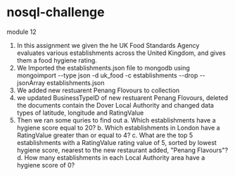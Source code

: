 # nosql-challenge
module 12
1. In this assignment we given the he UK Food Standards Agency evaluates various establishments across the United Kingdom, and gives them a food hygiene rating. 
2. We Imported the establishments.json file to mongodb using mongoimport --type json -d uk_food -c establishments --drop --jsonArray establishments.json
3. We added new restuarent Penang Flovours to collection
4. we updated BusinessTypeID of new restuarent Penang Flovours, deleted the documents contain the Dover Local Authority and changed data types of latitude, longitude and RatingValue
5. Then we ran some quries to find out 
    a. Which establishments have a hygiene score equal to 20? 
    b. Which establishments in London have a RatingValue greater than or equal to 4?
    c. What are the top 5 establishments with a RatingValue rating value of 5, sorted by lowest hygiene score, nearest to the new restaurant added, "Penang Flavours"?
    d. How many establishments in each Local Authority area have a hygiene score of 0?